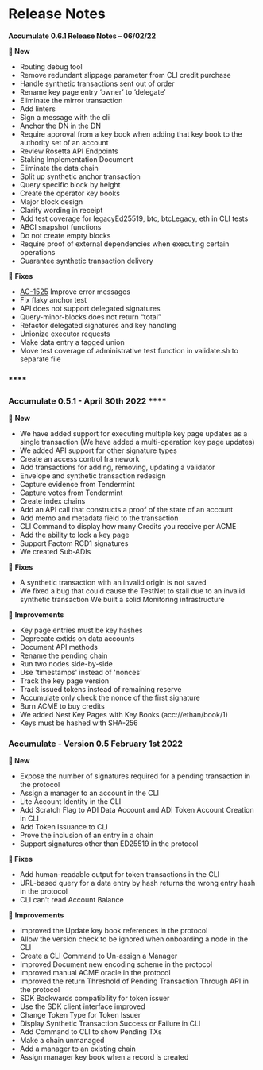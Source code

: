 # Release Notes

**Accumulate 0.6.1 Release Notes – 06/02/22**

**🚀  New**&#x20;

* Routing debug tool
* Remove redundant slippage parameter from CLI credit purchase
* Handle synthetic transactions sent out of order
* Rename key page entry ‘owner’ to ‘delegate’
* Eliminate the mirror transaction
* Add linters
* Sign a message with the cli
* Anchor the DN in the DN
* Require approval from a key book when adding that key book to the authority set of an account
* Review Rosetta API Endpoints
* Staking Implementation Document
* Eliminate the data chain
* Split up synthetic anchor transaction
* Query specific block by height
* Create the operator key books
* Major block design
* Clarify wording in receipt
* Add test coverage for legacyEd25519, btc, btcLegacy, eth in CLI tests
* ABCI snapshot functions
* Do not create empty blocks
* Require proof of external dependencies when executing certain operations
* Guarantee synthetic transaction delivery

🔧  **Fixes**&#x20;

* [AC-1525](https://accumulate.atlassian.net/browse/AC-1525) Improve error messages
* Fix flaky anchor test
* API does not support delegated signatures
* Query-minor-blocks does not return “total”
* Refactor delegated signatures and key handling
* Unionize executor requests
* Make data entry a tagged union
* Move test coverage of administrative test function in validate.sh to separate file

### ****

### **Accumulate 0.5.1 -** April 30th 2022 ****&#x20;

🚀  **New**&#x20;

* We have added support for executing multiple key page updates as a single transaction (We have added a multi-operation key page updates)&#x20;
* We added API support for other signature types&#x20;
* Create an access control framework&#x20;
* Add transactions for adding, removing, updating a validator&#x20;
* Envelope and synthetic transaction redesign&#x20;
* Capture evidence from Tendermint&#x20;
* Capture votes from Tendermint&#x20;
* Create index chains&#x20;
* Add an API call that constructs a proof of the state of an account&#x20;
* Add memo and metadata field to the transaction&#x20;
* CLI Command to display how many Credits you receive per ACME&#x20;
* Add the ability to lock a key page&#x20;
* Support Factom RCD1 signatures&#x20;
* We created Sub-ADIs&#x20;

&#x20;

🔧  **Fixes**&#x20;

* A synthetic transaction with an invalid origin is not saved&#x20;
* We fixed a bug that could cause the TestNet to stall due to an invalid synthetic transaction We built a solid Monitoring infrastructure&#x20;

&#x20;

🔧 **Improvements**&#x20;

* Key page entries must be key hashes&#x20;
* Deprecate extids on data accounts&#x20;
* Document API methods&#x20;
* Rename the pending chain&#x20;
* Run two nodes side-by-side&#x20;
* Use 'timestamps' instead of 'nonces'&#x20;
* Track the key page version&#x20;
* Track issued tokens instead of remaining reserve&#x20;
* Accumulate only check the nonce of the first signature&#x20;
* Burn ACME to buy credits&#x20;
* We added Nest Key Pages with Key Books (acc://ethan/book/1)&#x20;
* Keys must be hashed with SHA-256&#x20;

&#x20;

&#x20;

### **Accumulate - Version 0.5**  February 1st 2022

&#x20;

**🚀  New**&#x20;

* &#x20;Expose the number of signatures required for a pending transaction in the protocol&#x20;
* &#x20;Assign a manager to an account in the CLI&#x20;
* &#x20;Lite Account Identity in the CLI&#x20;
* Add Scratch Flag to ADI Data Account and ADI Token Account Creation in CLI&#x20;
* Add Token Issuance to CLI&#x20;
* Prove the inclusion of an entry in a chain&#x20;
* Support signatures other than ED25519 in the protocol&#x20;

&#x20;

**🔧  Fixes**&#x20;

* Add human-readable output for token transactions in the CLI&#x20;
* URL-based query for a data entry by hash returns the wrong entry hash in the protocol&#x20;
* CLI can't read Account Balance&#x20;

&#x20;

🔧 **Improvements**&#x20;

* Improved the Update key book references in the protocol&#x20;
* Allow the version check to be ignored when onboarding a node in the CLI&#x20;
* Create a CLI Command to Un-assign a Manager&#x20;
* Improved Document new encoding scheme in the protocol&#x20;
* Improved manual ACME oracle in the protocol&#x20;
* Improved the return Threshold of Pending Transaction Through API in the protocol&#x20;
* SDK Backwards compatibility for token issuer&#x20;
* Use the SDK client interface improved&#x20;
* Change Token Type for Token Issuer &#x20;
* Display Synthetic Transaction Success or Failure in CLI &#x20;
* Add Command to CLI to show Pending TXs&#x20;
* Make a chain unmanaged&#x20;
* Add a manager to an existing chain&#x20;
* Assign manager key book when a record is created&#x20;
